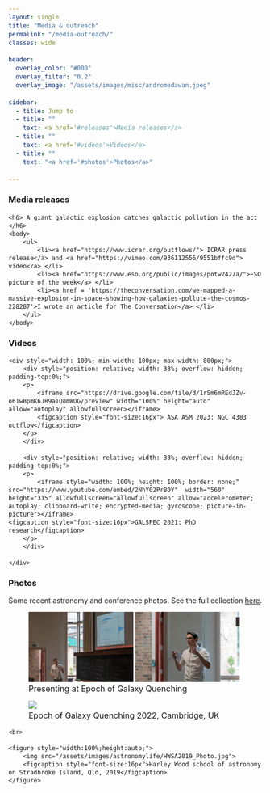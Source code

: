 ```yaml
---
layout: single
title: "Media & outreach"
permalink: "/media-outreach/"
classes: wide

header:
  overlay_color: "#000"
  overlay_filter: "0.2"
  overlay_image: "/assets/images/misc/andromedawan.jpeg"

sidebar:
  - title: Jump to
  - title: ""
    text: <a href='#releases'>Media releases</a>
  - title: ""
    text: <a href='#videos'>Videos</a>
  - title: ""
    text: "<a href='#photos'>Photos</a>"

---
```





<div id="releases"> 
<h3> Media releases </h3>
 
    <h6> A giant galactic explosion catches galactic pollution in the act </h6>
    <body> 
        <ul>
            <li><a href="https://www.icrar.org/outflows/"> ICRAR press release</a> and <a href="https://vimeo.com/936112556/9551bffc9d"> video</a> </li>
            <li><a href="https://www.eso.org/public/images/potw2427a/">ESO picture of the week</a> </li>
            <li><a href = 'https://theconversation.com/we-mapped-a-massive-explosion-in-space-showing-how-galaxies-pollute-the-cosmos-228287'>I wrote an article for The Conversation</a> </li>
        </ul>
    </body>
    
</div>




<div id="videos">
    <h3> Videos </h3>

    <div style="width: 100%; min-width: 100px; max-width: 800px;">
        <div style="position: relative; width: 33%; overflow: hidden; padding-top:0%;">
        <p>
            <iframe src="https://drive.google.com/file/d/1rSm6mREdJZv-o61wBpmK6JR9a1Q8mWDG/preview" width="100%" height="auto" allow="autoplay" allowfullscreen></iframe>
            <figcaption style="font-size:16px"> ASA ASM 2023: NGC 4383 outflow</figcaption>
        </p>
        </div>
        
        <div style="position: relative; width: 33%; overflow: hidden; padding-top:0%;">
        <p>
            <iframe style="width: 100%; height: 100%; border: none;" src="https://www.youtube.com/embed/2NhY02PrB0Y"  width="560" height="315" allowfullscreen="allowfullscreen" allow="accelerometer; autoplay; clipboard-write; encrypted-media; gyroscope; picture-in-picture"></iframe>
    <figcaption style="font-size:16px">GALSPEC 2021: PhD research</figcaption>
        </p>
        </div>
        
    </div>
</div>
    
        

      


<div id="photos"> 
<h3> Photos </h3>
<p> 
    Some recent astronomy and conference photos. See the full collection <a href="/media-outreach/photos.html">here</a>.
    </p>
  <figure>
   <img src="/assets/images/astronomylife/Galaxy_Quenching_talk1.jpeg" style="width:49%;height:auto">
    <img src="/assets/images/astronomylife/Galaxy_Quenching_talk2.jpeg" style="width:49%;height:auto">
    <figcaption style="font-size:16px">Presenting at Epoch of Galaxy Quenching</figcaption>
  </figure>

  <figure style="width:100%;height:auto">
    <img src="/assets/images/astronomylife/Galaxy_Quenching_photo 2022.jpeg">
    <figcaption style="font-size:16px">Epoch of Galaxy Quenching 2022, Cambridge, UK</figcaption>
  </figure>

    <br>

    <figure style="width:100%;height:auto;">
        <img src="/assets/images/astronomylife/HWSA2019_Photo.jpg">
        <figcaption style="font-size:16px">Harley Wood school of astronomy on Stradbroke Island, Qld, 2019</figcaption>
    </figure>   
</div>


